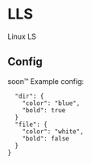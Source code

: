 # LLS
Linux LS

## Config
soon:tm:
Example config:
```json{
  "dir": {
    "color": "blue",
    "bold": true
  }
  "file": {
    "color": "white",
    "bold": false
  }
}

```
